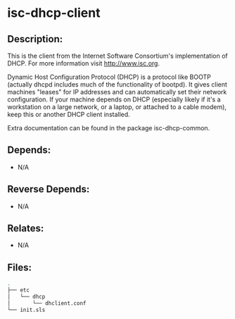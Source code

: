 # isc-dhcp-client

## Description:

This is the client from the Internet Software Consortium's implementation of DHCP. For more information visit http://www.isc.org.

Dynamic Host Configuration Protocol (DHCP) is a protocol like BOOTP (actually dhcpd includes much of the functionality of bootpd). It gives client machines "leases" for IP addresses and can automatically set their network configuration. If your machine depends on DHCP (especially likely if it's a workstation on a large network, or a laptop, or attached to a cable modem), keep this or another DHCP client installed.

Extra documentation can be found in the package isc-dhcp-common.

## Depends:

  -  N/A

## Reverse Depends:

  -  N/A

## Relates:

  -  N/A

## Files:

```bash
.
├── etc
│   └── dhcp
│       └── dhclient.conf
└── init.sls
```
